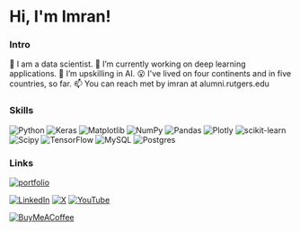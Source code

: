 # Hi, I'm Imran!

### Intro
💼  I am a data scientist. 🔭 I’m currently working on deep learning applications. 🌱 I’m upskilling in AI. 😮 I've lived on four continents and in five countries, so far. 📫 You can reach met by imran at alumni.rutgers.edu

### Skills
![Python](https://img.shields.io/badge/python-3670A0?style=plastic&logo=python&logoColor=ffdd54) ![Keras](https://img.shields.io/badge/Keras-%23D00000.svg?style=plastic&logo=Keras&logoColor=white) ![Matplotlib](https://img.shields.io/badge/Matplotlib-%23ffffff.svg?style=plastic&logo=Matplotlib&logoColor=black) ![NumPy](https://img.shields.io/badge/numpy-%23013243.svg?style=plastic&logo=numpy&logoColor=white) ![Pandas](https://img.shields.io/badge/pandas-%23150458.svg?style=plastic&logo=pandas&logoColor=white) ![Plotly](https://img.shields.io/badge/Plotly-%233F4F75.svg?style=plastic&logo=plotly&logoColor=white) ![scikit-learn](https://img.shields.io/badge/scikit--learn-%23F7931E.svg?style=plastic&logo=scikit-learn&logoColor=white) ![Scipy](https://img.shields.io/badge/SciPy-%230C55A5.svg?style=plastic&logo=scipy&logoColor=%white) ![TensorFlow](https://img.shields.io/badge/TensorFlow-%23FF6F00.svg?style=plastic&logo=TensorFlow&logoColor=white) ![MySQL](https://img.shields.io/badge/mysql-%2300000f.svg?style=plastic&logo=mysql&logoColor=white) ![Postgres](https://img.shields.io/badge/postgres-%23316192.svg?style=plastic&logo=postgresql&logoColor=white)

### Links
[![portfolio](https://img.shields.io/badge/my_portfolio-000?style=for-the-badge&logo=ko-fi&logoColor=white)](https://imranture.com/)

[![LinkedIn](https://img.shields.io/badge/LinkedIn-%230077B5.svg?logo=linkedin&logoColor=white)](https://linkedin.com/in/imranture) [![X](https://img.shields.io/badge/X-black.svg?logo=X&logoColor=white)](https://x.com/imranture) [![YouTube](https://img.shields.io/badge/YouTube-%23FF0000.svg?logo=YouTube&logoColor=white)](https://youtube.com/@imranture) 

[![BuyMeACoffee](https://img.shields.io/badge/Buy%20Me%20a%20Coffee-ffdd00?style=for-the-badge&logo=buy-me-a-coffee&logoColor=black)](https://buymeacoffee.com/imran) 
